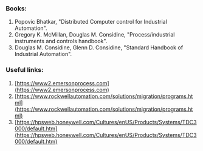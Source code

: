 ### Books:

1. Popovic Bhatkar, "Distributed Computer control for Industrial Automation".
2. Gregory K. McMillan, Douglas M. Considine, "Process/industrial instruments and controls handbook".
3. Douglas M. Considine, Glenn D. Considine, "Standard Handbook of Industrial Automation".

### Useful links:

1. [https://www2.emersonprocess.com](https://www2.emersonprocess.com)
2. [https://www.rockwellautomation.com/solutions/migration/programs.html](https://www.rockwellautomation.com/solutions/migration/programs.html)
3. [https://hpsweb.honeywell.com/Cultures/enUS/Products/Systems/TDC3000/default.htm](https://hpsweb.honeywell.com/Cultures/enUS/Products/Systems/TDC3000/default.htm)